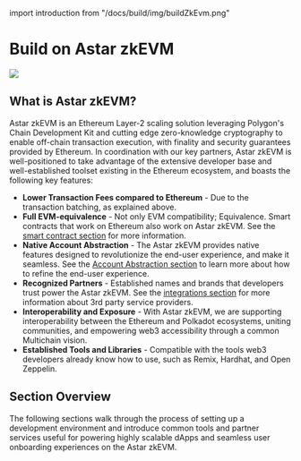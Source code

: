 import introduction from "/docs/build/img/buildZkEvm.png"

# Build on Astar zkEVM

<div style={{textAlign: 'center'}}>
    <img src={introduction} style={{width: 1200}} />
</div>

## What is Astar zkEVM?

Astar zkEVM is an Ethereum Layer-2 scaling solution leveraging Polygon's Chain Development Kit and cutting edge zero-knowledge cryptography to enable off-chain transaction execution, with finality and security guarantees provided by Ethereum. In coordination with our key partners, Astar zkEVM is well-positioned to take advantage of the extensive developer base and well-established toolset existing in the Ethereum ecosystem, and boasts the following key features:

- **Lower Transaction Fees compared to Ethereum** - Due to the transaction batching, as explained above.
- **Full EVM-equivalence** - Not only EVM compatibility; Equivalence. Smart contracts that work on Ethereum also work on Astar zkEVM. See the [smart contract section](/docs/build/zkEVM/smart-contracts/) for more information.
- **Native Account Abstraction** - The Astar zkEVM provides native features designed to revolutionize the end-user experience, and make it seamless. See the [Account Abstraction section](/docs/build/zkEVM/integrations/account-abstraction/) to learn more about how to refine the end-user experience.
- **Recognized Partners** - Established names and brands that developers trust power the Astar zkEVM. See the [integrations section](/docs/build/zkEVM/integrations/) for more information about 3rd party service providers.
- **Interoperability and Exposure** - With Astar zkEVM, we are supporting interoperability between the Ethereum and Polkadot ecosystems, uniting communities, and empowering web3 accessibility through a common Multichain vision.
- **Established Tools and Libraries** - Compatible with the tools web3 developers already know how to use, such as Remix, Hardhat, and Open Zeppelin.

## Section Overview

The following sections walk through the process of setting up a development environment and introduce common tools and partner services useful for powering highly scalable dApps and seamless user onboarding experiences on the Astar zkEVM.

<br/>
